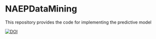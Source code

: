 # NAEPDataMining
This repository provides the code for implementing the predictive model 


<a href="https://doi.org/10.5281/zenodo.4316002"><img src="https://zenodo.org/badge/DOI/10.5281/zenodo.4316002.svg" alt="DOI"></a>
